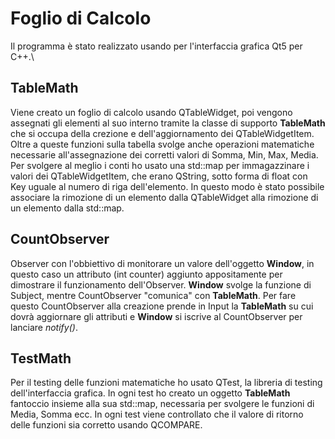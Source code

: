 # Foglio di Calcolo 
Il programma è stato realizzato usando per l'interfaccia grafica Qt5 per C++.\
## TableMath
Viene creato un foglio di calcolo usando QTableWidget, poi vengono assegnati gli elementi al suo interno tramite la classe di supporto **TableMath** che si occupa
della crezione e dell'aggiornamento dei QTableWidgetItem. Oltre a queste funzioni sulla tabella svolge anche operazioni matematiche necessarie all'assegnazione dei corretti valori
di Somma, Min, Max, Media. Per svolgere al meglio i conti ho usato una std::map per immagazzinare i valori dei QTableWidgetItem, che erano QString, sotto forma di float con Key
uguale al numero di riga dell'elemento. In questo modo è stato possibile associare la rimozione di un elemento dalla QTableWidget alla rimozione di un elemento dalla std::map. 
## CountObserver
Observer con l'obbiettivo di monitorare un valore dell'oggetto **Window**, in questo caso un attributo (int counter) aggiunto appositamente per dimostrare il
funzionamento dell'Observer. **Window** svolge la funzione di Subject, mentre CountObserver "comunica" con **TableMath**. Per fare questo
CountObserver alla creazione prende in Input la **TableMath** su cui dovrà aggiornare gli attributi e **Window** si iscrive al CountObserver per lanciare *notify()*.
## TestMath
Per il testing delle funzioni matematiche ho usato QTest, la libreria di testing dell'interfaccia grafica. In ogni test ho creato un oggetto **TableMath** fantoccio insieme
alla sua std::map, necessaria per svolgere le funzioni di Media, Somma ecc. In ogni test viene controllato che il valore di ritorno delle funzioni sia corretto usando QCOMPARE.
